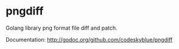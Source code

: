 pngdiff
=======

Golang library png format file diff and patch.

Documentation: <http://godoc.org/github.com/codeskyblue/pngdiff>
